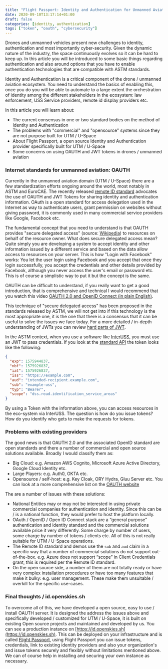 ```yaml
---
title: "Flight Passport: Identity and Authentication for Unmanned Aviation"
date: 2020-09-10T13:17:14+01:00
draft: false
categories: [identity, authentication]
tags: ["token", "oauth", "cybersecurity"]
---
```


Drones and unmanned vehicles present new challenges to identity, authentication and most importantly cyber-security. Given the dynamic nature of the industry, the space continuously evolves so it can be hard to keep up. In this article you will be introduced to some basic things regarding authentication and also around options that you have to enable authentication technologies that are compatible with ASTM standards.

Identity and Authentication is a critical component of the drone / unmanned aviation ecosystem. You need to understand the basics of enabling this, once you do you will be able to automate to a large extent the orchestration of identity among the different stakeholders in the ecosystem: law enforcement, USS Service providers, remote id display providers etc.

<!--more-->

In this article you will learn about:

- The current consensus in one or two standard bodies on the method of Identity and Authentication
- The problems with "commercial" and "opensource" systems since they are not purpose built for UTM / U-Space
- About Flight Passport, a open source Identity and Authentication provider specifically built for UTM / U-Space
- Some concerns on using OAUTH and JWT tokens in drones / unmanned aviation

### Internet standards for unmanned aviation: OAUTH

Currently in the unmanned aviation domain (UTM / U-Space) there are a few standardization efforts ongoing around the world, most notably in ASTM and EuroCAE. The recently released [remote ID standard](https://www.astm.org/Standards/F3411.htm) advocates the use of OAUTH and JWT Tokens for sharing identity and authentication information. OAuth is a open standard for access delegation used in the Internet as way to authenticate users, grant permission on websites without giving password, it is commonly used in many commercial service providers like Google, Facebook etc.

The fundamental concept that you need to understand is that OAUTH provides "secure delegated access" (source: [Wikipedia](https://en.wikipedia.org/wiki/OAuth#OAuth_2.0)) to resources on behalf of the resource owner. What does secure delegated access mean? Quite simply you are developing a system to accept identity and other information issued by a different service and based on the data allow access to resources on your server. This is how "Login with Facebook" works: You let the user login using Facebook and you accept that once they login successfully, you accept the credentials and other details provided by Facebook, although you never access the user's email or password etc. This is of course a simplistic way to put it but the concept is the same.

OAUTH can be difficult to understand, if you really want to get a good introduction, that is comprehensive and technical I would recommend that you watch this video [OAUTH 2.0 and OpenID Connect (in plain English)](https://www.youtube.com/watch?v=996OiexHze0).

This technique of "secure delegated access" has been proposed in the standards released by ASTM, we will not get into if this technology is the most appropriate one, it is the one that there is a consensus that it can be useful to solve the issues we face today. For a more detailed / in-depth understanding of JWTs you can review [hard parts of JWT](https://www.pingidentity.com/en/company/blog/posts/2019/jwt-security-nobody-talks-about.html).

In the ASTM context, when you use a software like [InterUSS](https://www.interuss.org), you must use an JWT to pass credentials. If you look at the [standard API](https://redocly.github.io/redoc/?url=https://raw.githubusercontent.com/uastech/standards/astm_rid_1.0/remoteid/canonical.yaml) the token looks like the following:

``` json
{
  "exp": 1575944837,
  "nbf": 1575926837,
  "iat": 1575926837,
  "iss": "https://example.com",
  "aud": "intended-recipient.example.com",
  "sub": "example-uss",
  "typ": "Bearer",
  "scope": "dss.read.identification_service_areas"
}
```

By using a Token with the information above, you can access resources in the eco-system via InterUSS. The question is how do you issue tokens? How do you identify who gets to make the requests for tokens.

### Problems with existing providers

The good news is that OAUTH 2.0 and the associated OpenID standard are open standards and there a number of commercial and open source solutions available. Broadly I would classify them as:

- Big Cloud: e.g. Amazon AWS Cognito, Microsoft Azure Active Directory, Google Cloud Identity etc.
- Large Players: e.g. Auth0, OKTA etc.
- Opensource / self-host: e.g. Key Cloak, ORY Hydra, Gluu Server etc. You can look at a more comprehensive list on the [OAUTH website](https://oauth.net/code/)

The are a number of issues with these solutions:

- National Entities may or may not be interested in using private commercial companies for authentication and identity. Since this can be / is a national function, they would prefer to host the platform locally.
- OAuth / OpenID / Open ID Connect stack are a “general purpose” authentication and identity standard and the commercial solutions available price it very differently. Some charge by number of users, some charge by number of tokens / clients etc. All of this is not really suitable for UTM / U-Space operations.
- The Remote ID standard and demos use the `sub` and `aud` claim in a specific way that a number of commercial solutions do not support out-of-the-box. e.g. Azure does not support “scope” in Client Credentials grant, this is required per the Remote ID standard.
- On the open source side, a number of them are not totally ready or have very complex installation procedures or have too many features that make it bulky: e.g. user management. These make them unsuitable / overkill for the specific use-cases.

### Final thoughts / id.openskies.sh

To overcome all of this, we have developed a open source, easy to use / install OAUTH server. It is designed the address the issues above and specifically developed / customized for UTM / U-Space, it is built on existing Open source projects and maintained and developed by us. You can see a production instance on [https://id.openskies.sh](https://id.openskies.sh). This can be deployed on your infrastructure and is called [Flight Passport](https://www.github.com/openskies-sh/flight_passport), using Flight Passport you can issue tokens, credentials, link to existing identity providers and also your organization's and issue tokens securely and flexibly without limitations mentioned above. We can of course help in installing and securing your own instance as necessary.
